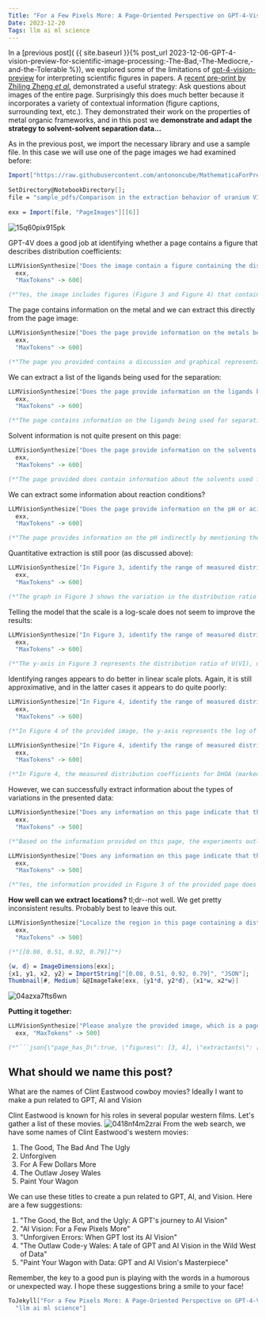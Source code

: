```yaml
---
Title: "For a Few Pixels More: A Page-Oriented Perspective on GPT-4-Vision for Scientific Data Extraction"
Date: 2023-12-20
Tags: llm ai ml science
---
```


In a [previous post]( {{ site.baseurl }}{% post_url 2023-12-06-GPT-4-vision-preview-for-scientific-image-processing:-The-Bad,-The-Mediocre,-and-the-Tolerable %}), we explored some of the limitations of [gpt-4-vision-preview](https://platform.openai.com/docs/guides/vision) for interpreting scientific figures in papers. A [recent pre-print by Zhiling Zheng ](https://arxiv.org/abs/2312.05468)*[et al.](https://arxiv.org/abs/2312.05468)* demonstrated a useful strategy: Ask questions about images of the entire page. Surprisingly this does much better because it incorporates a variety of contextual information (figure captions, surrounding text, etc.).  They demonstrated their work on the properties of metal organic frameworks, and in this post we **demonstrate and adapt the strategy to solvent-solvent separation data...**

As in the previous post, we import the necessary library and use a sample file.  In this case we will use one of the page images we had examined before:

```mathematica
Import["https://raw.githubusercontent.com/antononcube/MathematicaForPrediction/master/Misc/LLMVision.m"]; 
 
SetDirectory@NotebookDirectory[];
file = "sample_pdfs/Comparison in the extraction behavior of uranium VI from nitric acid medium using CHON based extractants monoamide malonamide and diglycolamide.pdf"; 
 
exx = Import[file, "PageImages"][[6]]
```

![15q60pix915pk](/blog/images/2023/12/20/15q60pix915pk.png)

GPT-4V does a good job at identifying whether a page contains a figure that describes distribution coefficients: 

```mathematica
LLMVisionSynthesize["Does the image contain a figure containing the distribution coefficients for a liquid-liquid separation?", 
  exx, 
  "MaxTokens" -> 600]

(*"Yes, the image includes figures (Figure 3 and Figure 4) that contain distribution coefficients for a liquid-liquid separation process. Figure 3 shows the variation in the distribution ratio of uranium(VI) as a function of equilibration time with different extractants, while Figure 4 depicts the variation of log(D_UO2) with log[Extractant]. Both figures are related to the extraction of uranium(VI) in the context of solvent extraction or liquid-liquid extraction, which is a common technique used in the separation of different components, particularly in hydrometallurgy and radioactive waste treatment."*)
```

The page contains information on the metal and we can extract this directly from the page image: 

```mathematica
LLMVisionSynthesize["Does the page provide information on the metals being separated? If not provided on this page, please indicate with \"N/A\" ", 
  exx, 
  "MaxTokens" -> 600]

(*"The page you provided contains a discussion and graphical representations of the extraction of Uranium(VI) or U(VI), as indicated by the text associated with the figures and the equations presented. The figure captions mention \"spiked with ^233U tracer,\" which suggests the context is related to uranium separation or analysis. There is no explicit mention of other metals being separated in the provided text."*)
```

We can extract a list of the ligands being used for the separation:

```mathematica
LLMVisionSynthesize["Does the page provide information on the ligands being used for separations? If not provided on this page, please indicate with \"N/A\" ", 
  exx, 
  "MaxTokens" -> 600]

(*"The page contains information on the ligands being used for separations. Specifically, the ligands mentioned are T2EHDGA (N,N,N',N'-Tetra(2-ethylhexyl)diglycolamic acid), DMDODHEMA (N,N'-Dimethyl-N,N'-dioctylhexylethoxymalonamide), and DHOA (Di(2-ethylhexyl)orthophosphoric acid). In Figure 3, the distribution ratio of uranium(VI) (U(VI)) is presented as a function of equilibration time using these ligands, and in Figure 4, the variation of log D_UO2 with log[extractant] using these ligands is shown."*)
```

Solvent information is not quite present on this page: 

```mathematica
LLMVisionSynthesize["Does the page provide information on the solvents being used for separations? If not provided on this page, please indicate with \"N/A\" ", 
  exx, 
  "MaxTokens" -> 600]

(*"The page provided does contain information about the solvents used for separations. In Figure 3, it specifies that the organic phase is 0.1 M T2EHDGA (or DMDOHEMA or DHOA)/[Cmim][NTf2]. For the aqueous phase, it mentions 3 M HNO3 and 10^-4 M U(VI) spiked with ^233U tracer. The caption of Figure 4 also mentions the organic phase containing 0.02 M \[Dash] 0.2 M T2EHDGA (or DMDOHEMA or DHOA)/[Cmim][NTf2]."*)
```

We can extract some information about reaction conditions? 

```mathematica
LLMVisionSynthesize["Does the page provide information on the pH or acid concentration being used for separations? If not provided on this page, please indicate with \"N/A\" ", 
  exx, 
  "MaxTokens" -> 600]

(*"The page provides information on the pH indirectly by mentioning the composition of the aqueous phase. It states that the aqueous phase contains 3 M HNO3, which is a strong acid. The presence of 3 M HNO3 suggests that the aqueous solution is highly acidic; however, the exact pH value is not provided on this page. Typically, a 3 M HNO3 solution would have a pH well below 1, but if you need the precise pH, you would need to refer to additional information not provided on this page. Therefore, \"N/A\" for the exact pH value."*)
```

Quantitative extraction is still poor (as discussed above):

```mathematica
LLMVisionSynthesize["In Figure 3, identify the range of measured distribution coefficients for T2EHDGA.  Report the values in a range of the y values given in the plot next to the y-axis which can be read (e.g., 0.5 - 3). If you are unsure about your answer, please indicate with \"I do not know.\"", 
  exx, 
  "MaxTokens" -> 600]

(*"The graph in Figure 3 shows the variation in the distribution ratio of U(VI) for different extractants over equilibration time. Looking at the plot for T2EHDGA, which is represented by squares, the distribution coefficients (D_UO2^VI) appear to remain relatively stable over the time measured. The y-axis represents the distribution ratio on a logarithmic scale.For T2EHDGA, the values of the distribution ratio range between approximately 1 and 10 throughout the duration of the experiment, as indicated by the positioning of the squares between these two values on the y-axis. If you need a more precise range within this bracket, I am unable to provide a more accurate number due to the resolution of the graph. However, given what is visible, you can report that the range of measured distribution coefficients for T2EHDGA lies approximately between 1 and 10."*)
```

Telling the model that the scale is a log-scale does not seem to improve the results:

```mathematica
LLMVisionSynthesize["In Figure 3, identify the range of measured distribution coefficients for T2EHDGA.  Report the values in a range of the y values given in the plot next to the y-axis which can be read (e.g., 1 - 3). Note that the y-axis is on a logarithmic scale. If you are unsure about your answer, please indicate with \"I do not know.\"", 
  exx, 
  "MaxTokens" -> 600]

(*"The y-axis in Figure 3 represents the distribution ratio of U(VI), denoted as D_U(VI), and is on a logarithmic scale. For the extractant T2EHDGA, the distribution coefficient values appear to be quite stable across the different equilibration times. The range of the measured distribution coefficients for T2EHDGA spans from approximately 2 to 10, as can be observed on the y-axis next to the corresponding data points. However, without more information or a clearer image, providing an exact range can be difficult. The estimate is made based on the plotted data points in Figure 3 for T2EHDGA and the corresponding values on the y-axis."*)
```

Identifying ranges appears to do better in linear scale plots. Again, it is still approximative, and in the latter cases it appears to do quite poorly:

```mathematica
LLMVisionSynthesize["In Figure 4, identify the range of measured distribution coefficients for T2EHDGA.  Report the values in a range of the y values given in the plot next to the y-axis which can be read (e.g., 1 - 3). If you are unsure about your answer, please indicate with \"I do not know.\"", 
  exx, 
  "MaxTokens" -> 600]

(*"In Figure 4 of the provided image, the y-axis represents the log of the distribution coefficient (logD_UO2(VI)), and the range of measured distribution coefficients for T2EHDGA can be identified by the region covered by the data points marked with triangles (\[CapitalDelta]).The lowest point on the T2EHDGA data series appears to be at approximately 0.5 on the y-axis, and the highest point appears to be just below 2.5. Therefore, we can report the range of logD_UO2(VI) for T2EHDGA as roughly 0.5 to just below 2.5. However, without a higher resolution image or precise data, it is difficult to provide an exact maximum value for the y-axis data for T2EHDGA. Thus, the values are approximate and based on the visual estimation from the provided plot."*)
```

```mathematica
LLMVisionSynthesize["In Figure 4, identify the range of measured distribution coefficients for DHOA.  Report the values in a range of the y values given in the plot next to the y-axis which can be read (e.g., 1 - 3). If you are unsure about your answer, please indicate with \"I do not know.\"", 
  exx, 
  "MaxTokens" -> 600]

(*"In Figure 4, the measured distribution coefficients for DHOA (marked with triangles in the graph) appear to range approximately between 0.1 and 1.0 on the y-axis (logD_UO2). This range can be estimated from the points plotted for DHOA, which are positioned along the y-axis values that correspond with the logarithm scale provided."*)
```

However, we can successfully extract information about the types of variations in the presented data:

```mathematica
LLMVisionSynthesize["Does any information on this page indicate that the experiments were performed measuring the distribution coefficient at different temperatures? If you are unsure about your answer, please indicate with \"I do not know\"", 
  exx, 
  "MaxTokens" -> 500]

(*"Based on the information provided on this page, the experiments outlined in Figure 3 and Figure 4 mention a specific temperature of 298 K, which corresponds to approximately 25DegreeC. There is no indication on this page that the experiments were performed at different temperatures. The temperature is mentioned as a constant condition for each of the experiments represented in these figures. Therefore, there is no evidence here of measurements being taken at various temperatures."*)
```

```mathematica
LLMVisionSynthesize["Does any information on this page indicate that the experiments were performed measuring the distribution coefficient at different times? If you are unsure about your answer, please indicate with \"I do not know\"", 
  exx, 
  "MaxTokens" -> 500]

(*"Yes, the information provided in Figure 3 of the provided page does indicate that experiments were performed measuring the distribution coefficient (D_U(VI)) at different times. According to the caption of Figure 3, the distribution ratio of U(VI) is plotted as a function of equilibration time. The equilibration times mentioned in the caption are from 5 to 120 minutes, and the x-axis of the graph in Figure 3 displays time in minutes, which corresponds with the equilibration time described. This implies that the distribution coefficient was indeed measured at various times within the stated range. Temperature is noted to be 298 K and the phase volume ratio is given as 1."*)
```

**How well can we extract locations?**  tl;dr--not well.  We get pretty inconsistent results.  Probably best to leave this out.

```mathematica
LLMVisionSynthesize["Localize the region in this page containing a distribution coefficient plot and its figure caption.  Regions are represented by [ x1, y1, x2, y2 ] coordinates. x1 and x2 are the leftmost and rightmost positions, normalized into 0 to 1, where 0 is the left and 1 is the right.  y1 and y2 are the topmost and bottommost positions, normalized into 0 to 1, where 0 is the top and 1 is the bottom.  The selection should contain the entire figure and its caption.  If two figures of distribution coefficients are present, return two lists specifying each figure, e.g., [ [region 1], [region 2] ].  Return only the list values.", 
  exx, 
  "MaxTokens" -> 500]

(*"[[0.08, 0.51, 0.92, 0.79]]"*)
```

```mathematica
{w, d} = ImageDimensions[exx];
{x1, y1, x2, y2} = ImportString["[0.08, 0.51, 0.92, 0.79]", "JSON"];
Thumbnail[#, Medium] &@ImageTake[exx, {y1*d, y2*d}, {x1*w, x2*w}]
```

![04azxa7fts6wn](/blog/images/2023/12/20/04azxa7fts6wn.png)

**Putting it together:**

```mathematica
LLMVisionSynthesize["Please analyze the provided image, which is a page from a scientific paper, and answer the following questions:1. Does the image contain one or more figures containing the distribution coefficients for a liquid-liquid separation? Return \"true\" or \"false\" only.2. If the figure contains a distribution coefficient, in which figure (e.g., Figure 1, 2, Figure S4) is it displayed?  Note that we are only interested in distribution coefficient measurements. Return the values as a JSON list (e.g., [1, 2, \"S4\"]).  If not present on this page, please indicate with an empty list \"[]\".3.  If distribution coefficient measurements are present, can you identify the name of the extractant ligand compound being measured? Return the values as a JSON list, (e.g., [\"DIHEBA\", \"TODGA\"]), containing any values that are present. If not provided on this page, please indicate with an empty list \"[]\".4. If distribution coefficients are measured, what metal elements are being measured? Return the values as a JSON list (e.g., [\"Ca\", \"Bk\"]) containing any values that are present. If not provided on this page, please indicate with an empty list \"[]\".5. Are there variations with respect to temperature that are measured?  Return the values as a JSON list (e.g., [\"22 C\"]) containing any values that are present. If not provided on this page, please indicate with an empty list \"[]\"6. Are there variations with respect to time that are measured? Return the values as a JSON list (e.g., [\"10 minutes\"]) containing any values that are present. If not provided on this page, please indicate with an empty list \"[]\"7. What solvents are used in the experiments? Return the values as a JSON list (e.g., [\"toluene\"]) containing any values that are present. If not provided on this page, please indicate with an empty list \"[]\"8. What pH is specified in the experiments? Return the values as a JSON list (e.g., [1.0, 5.0]) containing any values that are present. If not provided on this page, please indicate with an empty list \"[]\"9. What acid concentrations are specified in the experiments? Return the values as a JSON list (e.g., [\"1 M\"]) containing any values that are present. If not provided on this page, please indicate with an empty list \"[]\"Please strictly adhere to the templates provided and return the result as a JSON dictionary. ****Template for your answer if no distribution coefficients are reported:{\"pageHasD\":false}Template for your answer if distribution coefficient information is reported:{\"page_has_D\":true, \"figures\": [Answer: from question 2], \"extractants\": [Answer: from question 3],\"metals\": [Answer: from question 4],\"temperatures\": [Answer: from question 5],\"times\": [Answer: from question 6],\"solvents\": [Answer: from question 7],\"pH\": [Answer: from question 8],\"acid_concentration\": [Answer: from question 9] }", 
  exx, "MaxTokens" -> 500]

(*"```json{\"page_has_D\":true, \"figures\": [3, 4], \"extractants\": [\"T2EHDGA\", \"DMDOHEMA\", \"DHOA\"],\"metals\": [\"U\"],\"temperatures\": [\"298 K\"],\"times\": [\"5 - 120 minutes\", \"30 minutes\"],\"solvents\": [\"HNO3\"],\"pH\": [],\"acid_concentration\": [\"3 M\"] }```"*)
```

## What should we name this post?

What are the names of Clint Eastwood cowboy movies? Ideally I want to make a pun related to GPT, AI and Vision

Clint Eastwood is known for his roles in several popular western films. Let's gather a list of these movies. 
![0418nf4m2zrai](img/0418nf4m2zrai.png)
From the web search, we have some names of Clint Eastwood's western movies:

1. The Good, The Bad And The Ugly
2. Unforgiven
3. For A Few Dollars More
4. The Outlaw Josey Wales
5. Paint Your Wagon

We can use these titles to create a pun related to GPT, AI, and Vision. Here are a few suggestions:

1. "The Good, the Bot, and the Ugly: A GPT's journey to AI Vision"
2. "AI Vision: For a Few Pixels More"
3. "Unforgiven Errors: When GPT lost its AI Vision"
4. "The Outlaw Code-y Wales: A tale of GPT and AI Vision in the Wild West of Data"
5. "Paint Your Wagon with Data: GPT and AI Vision's Masterpiece"

Remember, the key to a good pun is playing with the words in a humorous or unexpected way. I hope these suggestions bring a smile to your face!

```mathematica
ToJekyll["For a Few Pixels More: A Page-Oriented Perspective on GPT-4-Vision for Scientific Data Extraction", 
  "llm ai ml science"]
```
